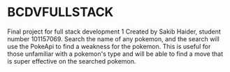 # BCDVFULLSTACK
Final project for full stack development 1
Created by Sakib Haider, student number 101157069.
Search the name of any pokemon, and the search will use the PokeApi to find a weakness for the pokemon. This is useful for those unfamiliar with a pokemon's type and will be able to find a move that is super effective on the searched pokemon.

